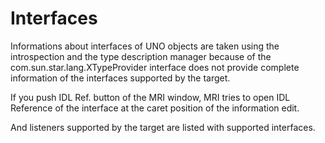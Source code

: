 
# Interfaces

Informations about interfaces of UNO objects are taken using the introspection and the type description manager because of the com.sun.star.lang.XTypeProvider interface does not provide complete information of the interfaces supported by the target.

If you push IDL Ref. button of the MRI window, MRI tries to open IDL Reference of the interface at the caret position of the information edit.

And listeners supported by the target are listed with supported interfaces.
